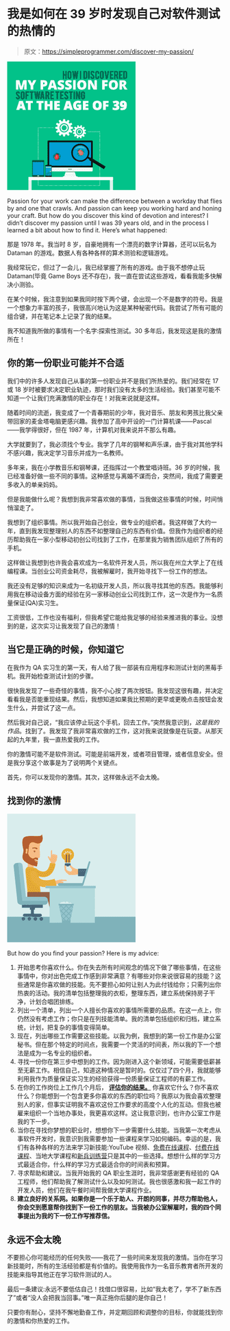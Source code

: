 # 我是如何在 39 岁时发现自己对软件测试的热情的

> 原文：<https://simpleprogrammer.com/discover-my-passion/>

![](img/8d2906d112bfcd0b7df80ef78db19f33.png)

Passion for your work can make the difference between a workday that flies by and one that crawls. And passion can keep you working hard and honing your craft. But how do you discover this kind of devotion and interest? I didn’t discover my passion until I was 39 years old, and in the process I learned a bit about how to find it. Here’s what happened:

那是 1978 年。我当时 8 岁，自豪地拥有一个漂亮的数字计算器，还可以玩名为 Dataman 的游戏。数据人有各种各样的算术测验和逻辑游戏。

我经常玩它，但过了一会儿，我已经掌握了所有的游戏。由于我不想停止玩 Dataman(毕竟 Game Boys 还不存在)，我一直在尝试这些游戏，看看我能多快解决小测验。

在某个时候，我注意到如果我同时按下两个键，会出现一个不是数字的符号。我是一个想象力丰富的孩子，我很高兴地认为这是某种秘密代码。我尝试了所有可能的组合键，并在笔记本上记录了我的结果。

我不知道我所做的事情有一个名字:探索性测试。30 多年后，我发现这是我的激情所在！

## 你的第一份职业可能并不合适

我们中的许多人发现自己从事的第一份职业并不是我们所热爱的。我们经常在 17 或 18 岁时被要求决定职业轨迹，那时我们没有太多的生活经验。我们甚至可能不知道一个让我们充满激情的职业存在！对我来说就是这样。

随着时间的流逝，我变成了一个青春期前的少年，我对音乐、朋友和男孩比我父亲带回家的麦金塔电脑更感兴趣。我参加了高中开设的一门计算机课——Pascal——我学得很好，但在 1987 年，计算机对我来说并不那么有趣。

大学就要到了，我必须找个专业。我学了几年的钢琴和声乐课，由于我对其他学科不感兴趣，我决定学习音乐并成为一名教师。

多年来，我在小学教音乐和钢琴课，还指挥过一个教堂唱诗班。36 岁的时候，我已经准备好做一些不同的事情。这种感觉与离婚不谋而合，突然间，我成了需要更多收入的单亲妈妈。

但是我能做什么呢？我想到我非常喜欢做的事情，当我做这些事情的时候，时间悄悄溜走了。

我想到了组织事情。所以我开始自己创业，做专业的组织者。我这样做了大约一年，直到我发现整理别人的东西不如整理自己的东西有价值。但我作为组织者的经历帮助我在一家小型移动初创公司找到了工作，在那里我为销售团队组织了所有的手机。

这样做让我想到也许我会喜欢成为一名软件开发人员，所以我在州立大学上了在线编程课。当创业公司资金耗尽，我被解雇时，我开始寻找下一份工作的想法。

我还没有足够的知识来成为一名初级开发人员，所以我寻找其他的东西。我能够利用我在移动设备方面的经验在另一家移动创业公司找到工作，这一次是作为一名质量保证(QA)实习生。

工资很低，工作也没有福利，但我希望它能给我足够的经验来推进我的事业。没想到的是，这次实习让我发现了自己的激情！

## 当它是正确的时候，你知道它

在我作为 QA 实习生的第一天，有人给了我一部装有应用程序和测试计划的黑莓手机。我开始检查测试计划的步骤。

很快我发现了一些奇怪的事情，我不小心按了两次按钮。我发现这很有趣，并决定看看我是否能重现结果。然后，我想知道如果我比预期的更早或更晚点击按钮会发生什么，并尝试了这一点。

然后我对自己说，“我应该停止玩这个手机，回去工作。”突然我意识到，*这是我的作品*。找到了。我发现了我非常喜欢做的工作，这对我来说就像是在玩耍。从那天起的九年里，我一直热爱我的工作。

你的激情可能不是软件测试。可能是前端开发，或者项目管理，或者信息安全。但是我分享这个故事是为了说明两个关键点。

首先，你可以发现你的激情。其次，这样做永远不会太晚。

## 找到你的激情

![](img/08a1d1d2f86f3813221d8a037cc6bb90.png)

But how do you find your passion? Here is my advice:

1.  开始思考你喜欢什么。你在失去所有时间观念的情况下做了哪些事情，在这些事情中，你对出色完成工作感到非常满意？有哪些对你来说很容易的技能？这些通常是你喜欢做的技能。先不要担心如何让别人为此付钱给你；只需列出你热衷的活动。我的清单包括整理我的衣柜，整理东西，建立系统保持房子干净，计划合唱团排练。
2.  列出一个清单，列出一个人擅长你喜欢的事情所需要的品质。在这一点上，你仍然没有考虑工作；你只是在列技能清单。我的清单包括组织和归档，建立系统，计划，把复杂的事情变得简单。
3.  现在，列出哪些工作需要这些技能。以我为例，我想到的第一份工作是办公室秘书。但在那个特定的时间点，我需要一个灵活的时间表，所以我的下一个想法是成为一名专业的组织者。
4.  寻找一份你在第三步中想到的工作。因为刚进入这个新领域，可能需要低薪甚至无薪工作。相信自己，知道这种情况是暂时的。仅仅过了四个月，我就能够利用我作为质量保证实习生的经验获得一份质量保证工程师的有薪工作。
5.  在你的工作岗位上工作几个月后， [**评估你的结果。**](https://simpleprogrammer.com/clerk-to-engineer-choose-success/) 你喜欢它什么？你不喜欢什么？你能想到一个包含更多你喜欢的东西的职位吗？我原以为我会喜欢整理别人的家，但事实证明我不喜欢这份工作要求的高度个人化的互动。但我也被雇来组织一个当地办事处，我更喜欢这样。这让我意识到，也许办公室工作是我的下一步。
6.  当你在寻找你梦想的职业时，想想你下一步需要什么技能。当我第一次考虑从事软件开发时，我意识到我需要参加一些课程来学习如何编码。幸运的是，我们有各种各样的方法来学习新技能:YouTube 视频、[免费在线课程](https://www.w3schools.com/)、[付费在线课程](https://www.pluralsight.com/)、当地大学课程和[新兵训练营](https://simpleprogrammer.com/is-paying-for-developer-bootcamp-worth-it/)只是其中的一些选择。想想什么样的学习方式最适合你，什么样的学习方式最适合你的时间表和预算。
7.  寻求帮助和建议。当我开始我的 QA 职业生涯时，我非常感谢更有经验的 QA 工程师，他们帮助我了解测试什么以及如何测试。我也很感激和我一起工作的开发人员，他们在我午餐时间帮我做大学课程作业。
8.  **建立良好的关系网。如果你是一个乐于助人、开朗的同事，并尽力帮助他人，你会交到愿意帮你找到下一份工作的朋友。当我被办公室解雇时，我的四个同事提出为我的下一份工作写推荐信。**

## 永远不会太晚

不要担心你可能经历的任何失败——我花了一些时间来发现我的激情。当你在学习新技能时，所有的生活经验都是有价值的。我使用我作为一名音乐教育者所开发的技能来指导其他正在学习软件测试的人。

最后一条建议:永远不要低估自己！找借口很容易，比如“我太老了，学不了新东西了”或者“没人会把我当回事。”唯一真正拖你后腿的是你自己！

只要你有耐心，坚持不懈地勤奋工作，并定期回顾和调整你的目标，你就能找到你的激情和你热爱的工作。